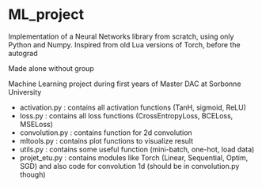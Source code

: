 # ML_project
Implementation of a Neural Networks library from scratch, using only Python and Numpy. Inspired from old Lua versions of Torch, before the autograd 

Made alone without group 

Machine Learning project during  first years of Master DAC at Sorbonne University

- activation.py : contains all activation functions (TanH, sigmoid, ReLU)
- loss.py : contains all loss functions (CrossEntropyLoss, BCELoss, MSELoss)
- convolution.py : contains function for 2d convolution
- mltools.py : contains plot functions to visualize result
- utils.py : contains some useful function (mini-batch, one-hot, load data)
- projet_etu.py : contains  modules like Torch  (Linear, Sequential, Optim, SGD) and also code for convolution 1d (should be in convolution.py though)
